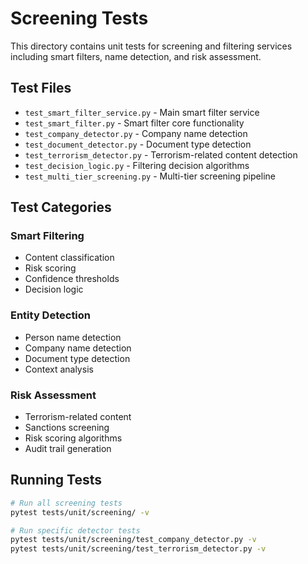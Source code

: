 # Screening Tests

This directory contains unit tests for screening and filtering services including smart filters, name detection, and risk assessment.

## Test Files

- `test_smart_filter_service.py` - Main smart filter service
- `test_smart_filter.py` - Smart filter core functionality
- `test_company_detector.py` - Company name detection
- `test_document_detector.py` - Document type detection
- `test_terrorism_detector.py` - Terrorism-related content detection
- `test_decision_logic.py` - Filtering decision algorithms
- `test_multi_tier_screening.py` - Multi-tier screening pipeline

## Test Categories

### Smart Filtering
- Content classification
- Risk scoring
- Confidence thresholds
- Decision logic

### Entity Detection
- Person name detection
- Company name detection
- Document type detection
- Context analysis

### Risk Assessment
- Terrorism-related content
- Sanctions screening
- Risk scoring algorithms
- Audit trail generation

## Running Tests

```bash
# Run all screening tests
pytest tests/unit/screening/ -v

# Run specific detector tests
pytest tests/unit/screening/test_company_detector.py -v
pytest tests/unit/screening/test_terrorism_detector.py -v
```
